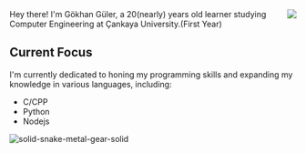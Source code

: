<img align="right" src=" ![visitors]https://visitor-badge.laobi.icu/badge?page_id=gulergokhan.gulergokhan" />
Hey there! I'm Gökhan Güler, a 20(nearly) years old learner studying Computer Engineering at Çankaya University.(First Year)

## Current Focus
I'm currently dedicated to honing my programming skills and expanding my knowledge in various languages, including:
- C/CPP
- Python
- Nodejs
  
![solid-snake-metal-gear-solid](https://github.com/gulergokhan/gulergokhan/assets/151137955/67811d98-4075-4306-917c-f716c6b142b5)




